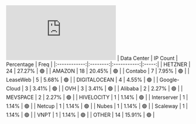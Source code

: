 ![Diagramm](https://github.com/obajay/StateSync-snapshots/blob/main/Projects/Oraichain/1/README.md)
| Data Center | IP Count | Percentage | Freq |
|:------------:|:--------:|:-----------:|:-----:|
| HETZNER | 24 | 27.27% | 🟢 |
| AMAZON | 18 | 20.45% | 🟢 |
| Contabo | 7 | 7.95% | 🟢 |
| LeaseWeb | 5 | 5.68% | 🟢 |
| DIGITALOCEAN | 4 | 4.55% | 🟢 |
| Google-Cloud | 3 | 3.41% | 🟢 |
| OVH | 3 | 3.41% | 🟢 |
| Alibaba | 2 | 2.27% | 🟢 |
| MEVSPACE | 2 | 2.27% | 🟢 |
| HIVELOCITY | 1 | 1.14% | 🟢 |
| Interserver | 1 | 1.14% | 🟢 |
| Netcup | 1 | 1.14% | 🟢 |
| Nubes | 1 | 1.14% | 🟢 |
| Scaleway | 1 | 1.14% | 🟢 |
| VNPT | 1 | 1.14% | 🟢 |
| OTHER | 14 | 15.91% | 🟢 |